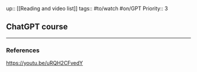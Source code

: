 up:: [[Reading and video list]]
tags:: #to/watch #on/GPT
Priority:: 3

## ChatGPT course



---

### References
https://youtu.be/uRQH2CFvedY